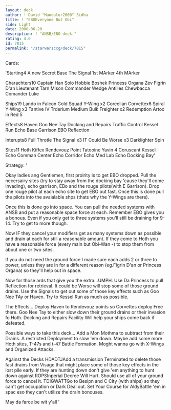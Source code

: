 ```yaml
---
layout: deck
author: ! David "Mandalor2000" Sidhu
title: ! "EBOEveryone But Obi"
side: Light
date: 2000-06-20
description: ! "ANSB/EBO deck."
rating: 4.0
id: 7815
permalink: "/starwarsccg/deck/7815"
---
```

Cards: 

'Starting4
A new Secret Base
The Signal
1st MArker
4th MArker

Charachters10
Captain Han Solo
Hobbie
Boshek
Princess Organa
Zev
Figrin D'an
Lieutenant Tarn Mison
Commander Wedge Antilles
Chewbacca
Comander Luke

Ships19
Lando in Falcon
Gold Squad Y-Wing x2
Coreelian Corvettex6
Spiral
Y-Wing x3
Tantive IV
Trderium
Medium Bulk Freighter x2
Redemption
Artoo in Red 5

Effects8
Haven
Goo Nee Tay
Docking and Repairs
Traffic Control
Kessel Run
Echo Base Garrison
EBO
Reflection

Interupts8
Full Throtle
The Signal x3
IT Could Be Worse x3
Darklighter Spin

Sites11
Hoth
Kiffex
Rendevouz Point
Tatooine
Yavin 4
Coruscant
Kessel
Echo Comman Center
Echo Corridor
Echo Med Lab
Echo Docking Bay'

Strategy: '

Okay ladies ang Gentlemen, first proirity is to get EBO dropped.  Pull the necersairy sites (try to stay away from the docking bay 'cause they'll come invading), echo garrison, EBo and the rouge pilots(with E Garrison).  Drop one rouge pilot at each echo site to get EBO out fast.	Once this is done pull the pilots into the avaialable shps (thats why the Y-Wings are there).

Once this is done go into space.  You can pull the needed systems with ANSB and put a reasonable space force at each.  Remember  EBO gives you a bonous.  Even if you only get to three systems you'll still be draining for 9-14.  Try to get to more though.

Now IF they cancel your modifiers get as many systems down as possible and drain at each for still a reasonable amount.  If they come to Hoth you have a reasonable force (every main but Obi-Wan -) to stop them from about one or two sites.

If you do not need the ground force I made sure each adds 2 or three to power, unless they are in for a different reason (eg.Figrin D'an or Princess Organa) so they'll help out in space.

Now for those ards that give you the extra...UMPH.
Use Da Princess to pull Reflection for retrieval.
It could be Worse will stop some of those ground drains.  Use the Signals to get out some of those key effects such as Goo Nee TAy or Haven.  Try to Kessel Run as much as possible.

The Effects...
Deploy Haven to Rendevouz points so Corvettes deploy Free there.  Goo Nee Tay to either slow down their ground drains or their invasion fo Hoth.
Docking and Repairs Facility Will help your ships  come back if defeated.

Possible ways to take this deck...
Add a Mon Mothma to subtract from their Drains.  A restricted Deployment to slow 'em down.  Maybe add some more Hoth sites, T-47s and t-47 Battle Formation.  Moght wanna go with X-Wings and Organized Attacks.

Against the Decks
HDADTJAdd a transmission Terminated to delete those fast drains from Visage that might place some of those key effects in the lost pile early.
If they are hunting down don't give 'em anything to hunt down against
ROPSInperial Decree Will Hurt.  Should use all of your ground force to cancel it.
TDIGWATTGo to Besipn and C City (with ships) so they can't get occupation or Dark Deal out.
Set Your Course for AldyBattle 'em in spac eso they can't utilize the drain bonouses.

May da farce be wit y'all
'

